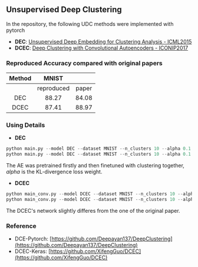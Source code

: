 ## Unsupervised Deep Clustering

In the repository, the following UDC methods were implemented with pytorch
+ **DEC**: [Unsupervised Deep Embedding for Clustering Analysis - ICML2015](http://arxiv.org/abs/1511.06335)
+ **DCEC**: [Deep Clustering with Convolutional Autoencoders - ICONIP2017](https://xifengguo.github.io/papers/ICONIP17-DCEC.pdf)

### Reproduced Accuracy compared with original papers

| Method | MNIST           ||
| :----: | :----: | :----: | 
| | reproduced | paper | 
| DEC | 88.27 | 84.08 |
| DCEC | 87.41 | 88.97 |

### Using Details
+ **DEC**
```python
python main.py --model DEC --dataset MNIST --n_clusters 10 --alpha 0.1 --batch_size 1024 --epochs 200 --pretrain --denoising
python main.py --model DEC --dataset MNIST --n_clusters 10 --alpha 0.1 --batch_size 1024 --epochs 500 --denoising
```
The AE was pretrained firstly and then finetuned with clustering together, *alpha* is the KL-divergence loss weight.

+ **DCEC**
```python
python main_conv.py --model DCEC --dataset MNIST --n_clusters 10 --alpha 0.1 --batch_size 1024 --epochs 200 --pretrain --denoising
python main_conv.py --model DCEC --dataset MNIST --n_clusters 10 --alpha 0.1 --batch_size 1024 --epochs 500 --denoising
```
The DCEC's network slightly differes from the one of the original paper.

### Reference
+ DCE-Pytorch: [https://github.com/Deepayan137/DeepClustering](https://github.com/Deepayan137/DeepClustering)
+ DCEC-Keras: [https://github.com/XifengGuo/DCEC](https://github.com/XifengGuo/DCEC)